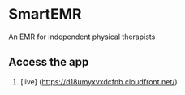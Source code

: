 # SmartEMR
An EMR for independent physical therapists
 
## Access the app
1. [live] (https://d18umyxvxdcfnb.cloudfront.net/)
